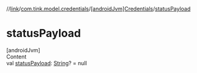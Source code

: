 //[link](../../index.md)/[com.tink.model.credentials](../index.md)/[[androidJvm]Credentials](index.md)/[statusPayload](status-payload.md)



# statusPayload  
[androidJvm]  
Content  
val [statusPayload](status-payload.md): [String](https://kotlinlang.org/api/latest/jvm/stdlib/kotlin/-string/index.html)? = null  



